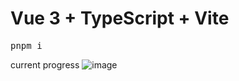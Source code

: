 # Vue 3 + TypeScript + Vite

<pre>
pnpm i</b>
</pre>

current progress
![image](https://github.com/gtx0023/mind-map-vue3-vite/assets/50134160/f89ae520-80f6-4e0a-8679-38c6a2108b1c)
